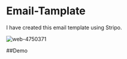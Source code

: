 # Email-Tamplate

I have created this email template using Stripo.

![web-4750371](https://user-images.githubusercontent.com/68067334/213152922-f305616b-1726-4fdb-9d26-6b9c1f4d8cc9.jpg)

##Demo

